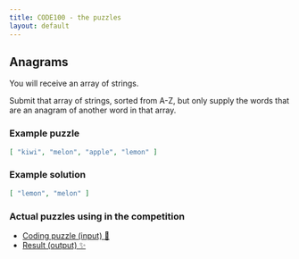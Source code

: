 ```yaml
---
title: CODE100 - the puzzles
layout: default
---
```


## Anagrams
You will receive an array of strings.

Submit that array of strings, sorted from A-Z, but only supply the words that are an anagram of another word in that array.

### Example puzzle

```json
[ "kiwi", "melon", "apple", "lemon" ]
```

### Example solution
```json
[ "lemon", "melon" ]
```
### Actual puzzles using in the competition

- [Coding puzzle (input) 🧩](challenge2/puzzle.json)
- [Result (output) ✨](challenge2/result.json)
